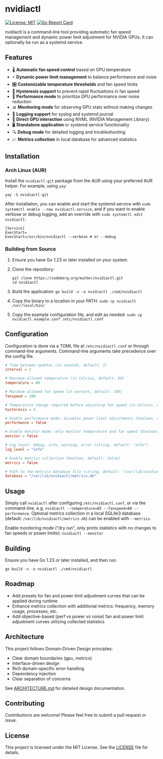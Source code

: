 # nvidiactl

[![License: MIT](https://img.shields.io/badge/License-MIT-yellow.svg)](https://opensource.org/licenses/MIT)
[![Go Report Card](https://goreportcard.com/badge/codeberg.org/mutker/nvidiactl)](https://goreportcard.com/report/codeberg.org/mutker/nvidiactl)

nvidiactl is a command-line tool providing automatic fan speed management and dynamic power limit adjustment for NVIDIA GPUs. It can optionally be run as a systemd service.

## Features

- 🌡️ **Automatic fan speed control** based on GPU temperature
- ⚡ **Dynamic power limit management** to balance performance and noise
- 🎛️ **Customizable temperature thresholds** and fan speed limits
- 🔁 **Hysteresis support** to prevent rapid fluctuations in fan speed
- 🚀 **Performance mode** to prioritize GPU performance over noise reduction
- 📊 **Monitoring mode** for observing GPU stats without making changes
- 📝 **Logging support** for syslog and systemd journal
- 🔧 **Direct GPU interaction** using NVML (NVIDIA Management Library)
- 🖥️ **Standalone application** or systemd service functionality
- 🔍 **Debug mode** for detailed logging and troubleshooting
- 📈 **Metrics collection** in local database for advanced statistics

## Installation

### Arch Linux (AUR)

Install the `nvidiactl-git` package from the AUR using your preferred AUR helper. For example, using `yay`:

   ```
   yay -S nvidiactl-git
   ```

After installation, you can enable and start the systemd service with `sudo systemctl enable --now nvidiactl.service`, and if you want to enable verbose or debug logging, add an override with `sudo systemctl edit nvidiactl`:

```
[Service]
ExecStart=
ExecStart=/usr/bin/nvidiactl --verbose # or --debug
```

### Building from Source

1. Ensure you have Go 1.23 or later installed on your system.

2. Clone the repository:
   ```
   git clone https://codeberg.org/mutker/nvidiactl.git
   cd nvidiactl
   ```

3. Build the application: `go build -v -o nvidiactl ./cmd/nvidiactl`

4. Copy the binary to a location in your PATH: `sudo cp nvidiactl /usr/local/bin/`

5. Copy the example configuration file, and edit as needed: `sudo cp nvidiactl.example.conf /etc/nvidiactl.conf`

## Configuration

Configuration is done via a TOML file at `/etc/nvidiactl.conf` or through command-line arguments. Command-line arguments take precedence over the config file.

```toml
# Time between updates (in seconds, default: 2)
interval = 2

# Maximum allowed temperature (in Celsius, default: 80)
temperature = 80

# Maximum allowed fan speed (in percent, default: 100)
fanspeed = 100

# Temperature change required before adjusting fan speed (in Celsius, default: 4)
hysteresis = 4

# Enable performance mode: disables power limit adjustments (boolean, default: false)
performance = false

# Enable monitor mode: only monitor temperature and fan speed (boolean, default: false)
monitor = false

# Log level: debug, info, warning, error (string, default: "info")
log_level = "info"

# Enable metrics collection (boolean, default: false)
metrics = false

# Path to the metrics database file (string, default: "/var/lib/nvidiactl/metrics.db")
database = "/var/lib/nvidiactl/metrics.db"
```

## Usage

Simply call `nvidiactl` after configuring `/etc/nvidiactl.conf`, or via the command-line, e.g. `nvidiactl --temperature=85 --fanspeed=80 --performance`. Optional metrics collection in a local SQLite3 database (default: `/var/lib/nvidiactl/metrics.db`) can be enabled with `--metrics`.

Enable monitoring mode ("dry run", only prints statistics with no changes to fan speeds or power limits): `nvidiactl --monitor`

## Building

Ensure you have Go 1.23 or later installed, and then run:

```
go build -v -o nvidiactl ./cmd/nvidiactl
```

## Roadmap

- Add presets for fan and power limit adjustment curves that can be applied during runtime
- Enhance metrics collection with additional metrics: frequency, memory usage, processes, etc.
- Add objective-based (perf vs power vs noise) fan and power limit adjustment curves utilizing collected statistics

## Architecture

This project follows Domain-Driven Design principles:
- Clear domain boundaries (gpu, metrics)
- Interface-driven design
- Rich domain-specific error handling
- Dependency injection
- Clear separation of concerns

See [ARCHITECTURE.md](ARCHITECTURE.md) for detailed design documentation.

## Contributing

Contributions are welcome! Please feel free to submit a pull request or issue.

## License

This project is licensed under the MIT License. See the [LICENSE](LICENSE) file for details.
